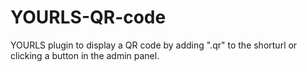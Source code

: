 # YOURLS-QR-code
YOURLS plugin to display a QR code by adding ".qr" to the shorturl or clicking a button in the admin panel.
